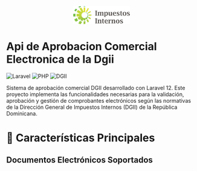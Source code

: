 <p align="center">
  <img src="https://raw.githubusercontent.com/ronaldmirabal/Api-de-aprobacion-comercial-electronica-dgii/main/public/assets/images/dgiilogo.png" alt="Logo" width="150">
</p>

# Api de Aprobacion Comercial Electronica de la Dgii
![Laravel](https://img.shields.io/badge/Laravel-12-red.svg?style=for-the-badge)
![PHP](https://img.shields.io/badge/PHP-8.2+-8A2BE2?style=for-the-badge)
![DGII](https://img.shields.io/badge/DGII-COMPATIBLE-brightgreen?style=for-the-badge)

Sistema de aprobación comercial DGII desarrollado con Laravel 12. Este proyecto implementa las funcionalidades necesarias para la validación, aprobación y gestión de comprobantes electrónicos según las normativas de la Dirección General de Impuestos Internos (DGII) de la República Dominicana.

# :mag_right: Características Principales
## Documentos Electrónicos Soportados

